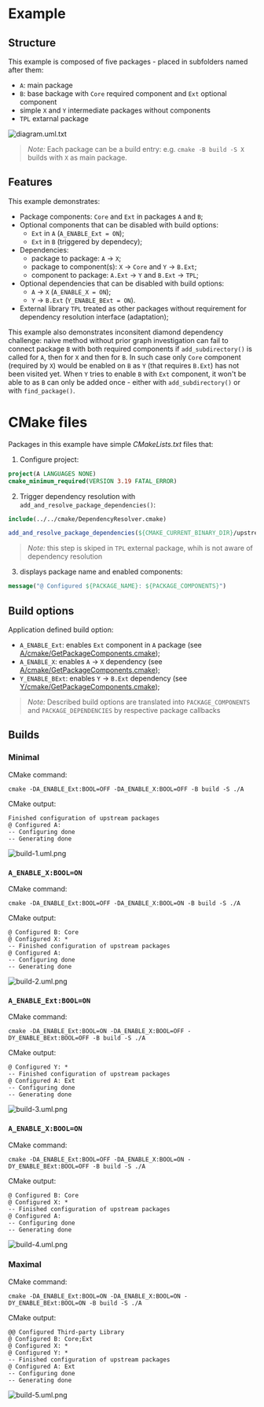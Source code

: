 # Example

## Structure

This example is composed of five packages - placed in subfolders named after them:
* `A`: main package
* `B`: base backage with `Core` required component and `Ext` optional component
* simple `X` and `Y` intermediate packages without components
* `TPL` extarnal package

![diagram.uml.txt](doc/diagram.uml.png)

> *Note:* Each package can be a build entry: e.g. `cmake -B build -S X` builds with `X` as main package.

## Features

This example demonstrates:
* Package components: `Core` and `Ext` in packages `A` and `B`;
* Optional components that can be disabled with build options:
  - `Ext` in `A` (`A_ENABLE_Ext = ON`);
  - `Ext` in `B` (triggered by dependecy);
* Dependencies:
  - package to package: `A` → `X`;
  - package to component(s): `X` → `Core` and `Y` → `B.Ext`;
  - component to package: `A.Ext` → `Y` and `B.Ext` → `TPL`;
* Optional dependencies that can be disabled with build options:
  - `A` → `X` (`A_ENABLE_X = ON`);
  - `Y` → `B.Ext` (`Y_ENABLE_BExt = ON`).
* External library `TPL` treated as other packages without requirement for dependency resolution interface (adaptation);

This example also demonstrates inconsitent diamond dependency challenge: naive method without prior graph investigation can fail to connect package `B` with both required components if `add_subdirectory()` is called for `A`, then for `X` and then for `B`. In such case only `Core` component (required by `X`) would be enabled on `B` as `Y` (that requires `B.Ext`) has not been visited yet. When `Y` tries to enable `B` with `Ext` component, it won't be able to as `B` can only be added once - either with `add_subdirectory()` or with `find_package()`.

# CMake files

Packages in this example have simple _CMakeLists.txt_ files that:

1. Configure project:
```cmake
project(A LANGUAGES NONE)
cmake_minimum_required(VERSION 3.19 FATAL_ERROR)
```
2. Trigger dependency resolution with `add_and_resolve_package_dependencies()`:
```cmake
include(../../cmake/DependencyResolver.cmake)

add_and_resolve_package_dependencies(${CMAKE_CURRENT_BINARY_DIR}/upstream)
```
> *Note:* this step is skiped in `TPL` external package, whih is not aware of dependency resolution

3. displays package name and enabled components:
```cmake
message("@ Configured ${PACKAGE_NAME}: ${PACKAGE_COMPONENTS}")
```

## Build options

Application defined build option:
* `A_ENABLE_Ext`: enables `Ext` component in `A` package (see [A/cmake/GetPackageComponents.cmake](A/cmake/GetPackageComponents.cmake));
* `A_ENABLE_X`: enables `A` → `X` dependency (see [A/cmake/GetPackageComponents.cmake](A/cmake/GetPackageComponents.cmake));
* `Y_ENABLE_BExt`: enables `Y` → `B.Ext` dependency (see [Y/cmake/GetPackageComponents.cmake](Y/cmake/GetPackageComponents.cmake));

> *Note:* Described build options are translated into `PACKAGE_COMPONENTS` and `PACKAGE_DEPENDENCIES` by respective package callbacks

## Builds

### Minimal

CMake command:
```shell
cmake -DA_ENABLE_Ext:BOOL=OFF -DA_ENABLE_X:BOOL=OFF -B build -S ./A
```
CMake output:
```
Finished configuration of upstream packages
@ Configured A:
-- Configuring done
-- Generating done
```

![build-1.uml.png](doc/build-1.uml.png)

### `A_ENABLE_X:BOOL=ON`

CMake command:
```shell
cmake -DA_ENABLE_Ext:BOOL=OFF -DA_ENABLE_X:BOOL=ON -B build -S ./A
```
CMake output:
```
@ Configured B: Core
@ Configured X: *
-- Finished configuration of upstream packages
@ Configured A:
-- Configuring done
-- Generating done
```

![build-2.uml.png](doc/build-2.uml.png)

### `A_ENABLE_Ext:BOOL=ON`

CMake command:
```shell
cmake -DA_ENABLE_Ext:BOOL=ON -DA_ENABLE_X:BOOL=OFF -DY_ENABLE_BExt:BOOL=OFF -B build -S ./A
```
CMake output:
```
@ Configured Y: *
-- Finished configuration of upstream packages
@ Configured A: Ext
-- Configuring done
-- Generating done
```

![build-3.uml.png](doc/build-3.uml.png)

### `A_ENABLE_X:BOOL=ON`

CMake command:
```shell
cmake -DA_ENABLE_Ext:BOOL=OFF -DA_ENABLE_X:BOOL=ON -DY_ENABLE_BExt:BOOL=OFF -B build -S ./A
```
CMake output:
```
@ Configured B: Core
@ Configured X: *
-- Finished configuration of upstream packages
@ Configured A:
-- Configuring done
-- Generating done
```

![build-4.uml.png](doc/build-4.uml.png)

### Maximal

CMake command:
```shell
cmake -DA_ENABLE_Ext:BOOL=ON -DA_ENABLE_X:BOOL=ON -DY_ENABLE_BExt:BOOL=ON -B build -S ./A
```
CMake output:
```
@@ Configured Third-party Library
@ Configured B: Core;Ext
@ Configured X: *
@ Configured Y: *
-- Finished configuration of upstream packages
@ Configured A: Ext
-- Configuring done
-- Generating done
```

![build-5.uml.png](doc/build-5.uml.png)
